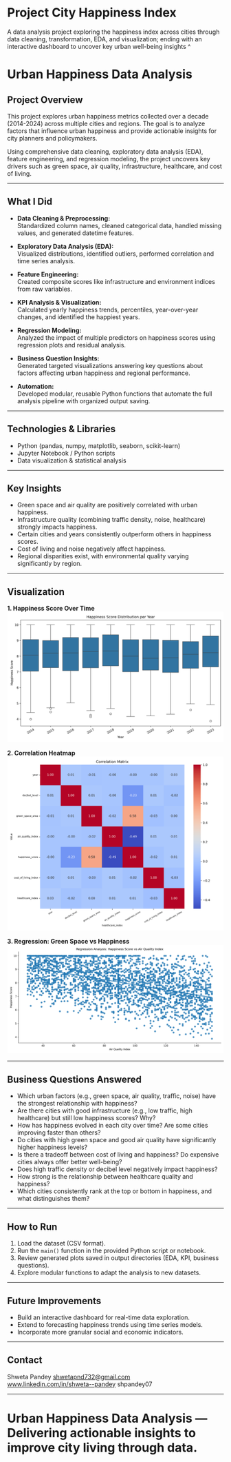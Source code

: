 # Project City Happiness Index
A data analysis project exploring the happiness index across cities through data cleaning, transformation, EDA, and visualization; ending with an interactive dashboard to uncover key urban well-being insights
^
# Urban Happiness Data Analysis

## Project Overview
This project explores urban happiness metrics collected over a decade (2014-2024) across multiple cities and regions. The goal is to analyze factors that influence urban happiness and provide actionable insights for city planners and policymakers.

Using comprehensive data cleaning, exploratory data analysis (EDA), feature engineering, and regression modeling, the project uncovers key drivers such as green space, air quality, infrastructure, healthcare, and cost of living.

---

## What I Did
- **Data Cleaning & Preprocessing:**  
  Standardized column names, cleaned categorical data, handled missing values, and generated datetime features.

- **Exploratory Data Analysis (EDA):**  
  Visualized distributions, identified outliers, performed correlation and time series analysis.

- **Feature Engineering:**  
  Created composite scores like infrastructure and environment indices from raw variables.

- **KPI Analysis & Visualization:**  
  Calculated yearly happiness trends, percentiles, year-over-year changes, and identified the happiest years.

- **Regression Modeling:**  
  Analyzed the impact of multiple predictors on happiness scores using regression plots and residual analysis.

- **Business Question Insights:**  
  Generated targeted visualizations answering key questions about factors affecting urban happiness and regional performance.

- **Automation:**  
  Developed modular, reusable Python functions that automate the full analysis pipeline with organized output saving.

---

## Technologies & Libraries
- Python (pandas, numpy, matplotlib, seaborn, scikit-learn)
- Jupyter Notebook / Python scripts
- Data visualization & statistical analysis

---

## Key Insights
- Green space and air quality are positively correlated with urban happiness.
- Infrastructure quality (combining traffic density, noise, healthcare) strongly impacts happiness.
- Certain cities and years consistently outperform others in happiness scores.
- Cost of living and noise negatively affect happiness.
- Regional disparities exist, with environmental quality varying significantly by region.

---

## Visualization

**1. Happiness Score Over Time**
![Happiness Over Time](kpi_output/happiness_distribution_per_year.png)

**2. Correlation Heatmap**
![Correlation Heatmap](eda_output/correlation_matrix.png)

**3. Regression: Green Space vs Happiness**
![Regression Green Space](regression_output/regression_happiness_score_vs_air_quality_index.png)

---

## Business Questions Answered
- Which urban factors (e.g., green space, air quality, traffic, noise) have the strongest relationship with happiness?
- Are there cities with good infrastructure (e.g., low traffic, high healthcare) but still low happiness scores? Why?
- How has happiness evolved in each city over time? Are some cities improving faster than others?
- Do cities with high green space and good air quality have significantly higher happiness levels?
- Is there a tradeoff between cost of living and happiness? Do expensive cities always offer better well-being?
- Does high traffic density or decibel level negatively impact happiness?
- How strong is the relationship between healthcare quality and happiness?
- Which cities consistently rank at the top or bottom in happiness, and what distinguishes them?

---

## How to Run
1. Load the dataset (CSV format).  
2. Run the `main()` function in the provided Python script or notebook.  
3. Review generated plots saved in output directories (EDA, KPI, business questions).  
4. Explore modular functions to adapt the analysis to new datasets.

---

## Future Improvements
- Build an interactive dashboard for real-time data exploration.  
- Extend to forecasting happiness trends using time series models.  
- Incorporate more granular social and economic indicators.

---

## Contact
Shweta Pandey
shwetapnd732@gmail.com  
www.linkedin.com/in/shweta--pandey
shpandey07 

---

# Urban Happiness Data Analysis — Delivering actionable insights to improve city living through data.
